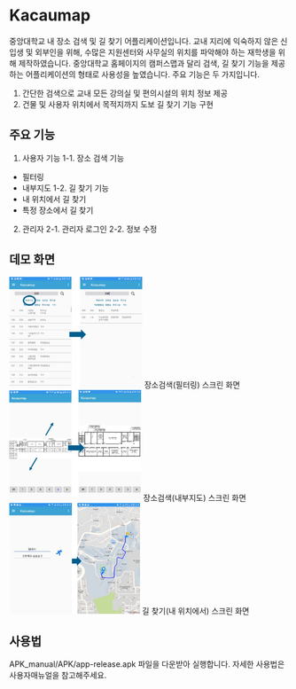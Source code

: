 # Kacaumap
중앙대학교 내 장소 검색 및 길 찾기 어플리케이션입니다.
교내 지리에 익숙하지 않은 신입생 및 외부인을 위해, 수많은 지원센터와 사무실의 위치를 파악해야 하는 재학생을 위해 제작하였습니다.
중앙대학교 홈페이지의 캠퍼스맵과 달리 검색, 길 찾기 기능을 제공하는 어플리케이션의 형태로 사용성을 높였습니다.
주요 기능은 두 가지입니다.
1.	간단한 검색으로 교내 모든 강의실 및 편의시설의 위치 정보 제공
2.	건물 및 사용자 위치에서 목적지까지 도보 길 찾기 기능 구현

## 주요 기능
1.	사용자 기능
1-1.	장소 검색 기능
- 필터링
- 내부지도
1-2.	길 찾기 기능
- 내 위치에서 길 찾기
- 특정 장소에서 길 찾기
2.	관리자
2-1. 관리자 로그인
2-2. 정보 수정

## 데모 화면
<img src="images/screen_search.png" height="200"></img>
장소검색(필터링) 스크린 화면
<img src="images/screen_map.png" height="200"></img>
장소검색(내부지도) 스크린 화면
<img src="images/screen_path.png" height="200"></img>
길 찾기(내 위치에서) 스크린 화면

## 사용법
APK_manual/APK/app-release.apk 파일을 다운받아 실행합니다.
자세한 사용법은 사용자매뉴얼을 참고해주세요.
